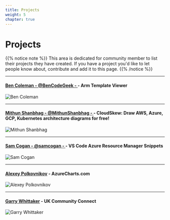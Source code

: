 ```yaml
---
title: Projects
weight: 5
chapter: true
---
```


# **Projects**

{{% notice note %}}
This area is dedicated for community member to list their projects they have created. If you have a project you'd like to let people know about, contribute and add it to this page.
{{% /notice %}}

---

#### [Ben Coleman - @BenCodeGeek - ](https://marketplace.visualstudio.com/items?itemName=bencoleman.armview) - Arm Template Viewer
![Ben Coleman](/images/projects/armviewer.png?width=50pc)

---

#### [Mithun Shanbhag - @MithunShanbhag - ](https://www.cloudskew.com) - CloudSkew: Draw AWS, Azure, GCP, Kubernetes architecture diagrams for free!
![Mithun Shanbhag](/images/projects/cloudskew.png?width=50pc)	

---

#### [Sam Cogan - @samcogan - ](https://github.com/sam-cogan/arm-snippets-vscode) - VS Code Azure Resource Manager Snippets
![Sam Cogan](/images/projects/ARMSnippets.PNG?width=50pc)	

---
#### [Alexey Polkovnikov](https://azurecharts.com/) - AzureCharts.com
![Alexey Polkovnikov](/images/projects/azurecharts.PNG?width=50pc)

---
#### [Garry Whittaker](https://communityconnect.site/) - UK Community Connect
![Garry Whittaker](/images/projects/CommunityConnect.PNG?width=50pc)

